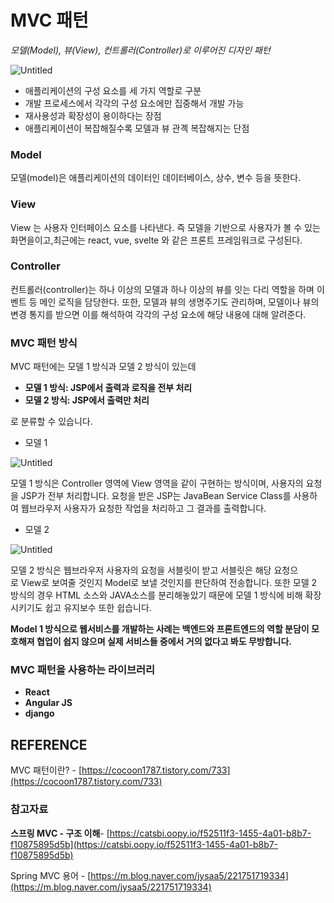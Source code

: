 # MVC 패턴

*모델(Model), 뷰(View), 컨트롤러(Controller)로 이루어진 디자인 패턴*

![Untitled](MVC%20%E1%84%91%E1%85%A2%E1%84%90%E1%85%A5%E1%86%AB%206a29a95f7e524fbc87703e71b8b89af7/Untitled.png)

- 애플리케이션의 구성 요소를 세 가지 역할로 구분
- 개발 프로세스에서 각각의 구성 요소에만 집중해서 개발 가능
- 재사용성과 확장성이 용이하다는 장점
- 애플리케이션이 복잡해질수록 모델과 뷰 관곅 복잡해지는 단점

### Model

모델(model)은 애플리케이션의 데이터인 데이터베이스, 상수, 변수 등을 뜻한다.

### View

View 는 사용자 인터페이스 요소를 나타낸다. 즉 모델을 기반으로 사용자가 볼 수 있는 화면을이고,최근에는 react, vue, svelte 와 같은 프론트 프레임워크로 구성된다.

### Controller

컨트롤러(controller)는 하나 이상의 모델과 하나 이상의 뷰를 잇는 다리 역할을 하며 이벤트 등 메인 로직을 담당한다. 또한, 모델과 뷰의 생명주기도 관리하며, 모델이나 뷰의 변경 통지를 받으면 이를 해석하여 각각의 구성 요소에 해당 내용에 대해 알려준다.

### MVC 패턴 방식

MVC 패턴에는 모델 1 방식과 모델 2 방식이 있는데

- **모델 1 방식: JSP에서 출력과 로직을 전부 처리**
- **모델 2 방식: JSP에서 출력만 처리**

로 분류할 수 있습니다.

- 모델 1

![Untitled](MVC%20%E1%84%91%E1%85%A2%E1%84%90%E1%85%A5%E1%86%AB%206a29a95f7e524fbc87703e71b8b89af7/Untitled%201.png)

모델 1 방식은 Controller 영역에 View 영역을 같이 구현하는 방식이며, 사용자의 요청을 JSP가 전부 처리합니다. 요청을 받은 JSP는 JavaBean Service Class를 사용하여 웹브라우저 사용자가 요청한 작업을 처리하고 그 결과를 출력합니다.

- 모델 2

![Untitled](MVC%20%E1%84%91%E1%85%A2%E1%84%90%E1%85%A5%E1%86%AB%206a29a95f7e524fbc87703e71b8b89af7/Untitled%202.png)

모델 2 방식은 웹브라우저 사용자의 요청을 서블릿이 받고 서블릿은 해당 요청으로 View로 보여줄 것인지 Model로 보낼 것인지를 판단하여 전송합니다. 또한 모델 2 방식의 경우 HTML 소스와 JAVA소스를 분리해놓았기 때문에 모델 1 방식에 비해 확장시키기도 쉽고 유지보수 또한 쉽습니다.

 **Model 1 방식으로 웹서비스를 개발하는 사례는 백엔드와 프론트엔드의 역할 분담이 모호해져 협업이 쉽지 않으며 실제 서비스들 중에서 거의 없다고 봐도 무방합니다.**

### MVC 패턴을 사용하는 라이브러리

- **React**
- **Angular JS**
- **django**

## REFERENCE

MVC 패턴이란? - [https://cocoon1787.tistory.com/733](https://cocoon1787.tistory.com/733)

### 참고자료

****스프링 MVC - 구조 이해****- [https://catsbi.oopy.io/f52511f3-1455-4a01-b8b7-f10875895d5b](https://catsbi.oopy.io/f52511f3-1455-4a01-b8b7-f10875895d5b)

Spring MVC 용어 - [https://m.blog.naver.com/jysaa5/221751719334](https://m.blog.naver.com/jysaa5/221751719334)